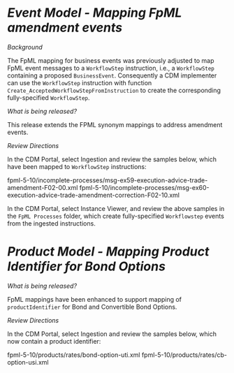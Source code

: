 # *Event Model - Mapping FpML amendment events*

_Background_

The FpML mapping for business events was previously adjusted to map FpML event messages to a `WorkflowStep` instruction, i.e., a `WorkflowStep` containing a proposed `BusinessEvent`. Consequently a CDM implementer can use the `WorkflowStep` instruction with function `Create_AcceptedWorkflowStepFromInstruction` to create the corresponding fully-specified `WorkflowStep`.

_What is being released?_

This release extends the FPML synonym mappings to address amendment events.

_Review Directions_
 
In the CDM Portal, select Ingestion and review the samples below, which have been mapped to `WorkflowStep` instructions:

fpml-5-10/incomplete-processes/msg-ex59-execution-advice-trade-amendment-F02-00.xml
fpml-5-10/incomplete-processes/msg-ex60-execution-advice-trade-amendment-correction-F02-10.xml

In the CDM Portal, select Instance Viewer, and review the above samples in the `FpML Processes` folder, which create fully-specified `Workflowstep` events from the ingested instructions.

# *Product Model - Mapping Product Identifier for Bond Options*

_What is being released?_

FpML mappings have been enhanced to support mapping of `productIdentifier` for Bond and Convertible Bond Options.

_Review Directions_
 
In the CDM Portal, select Ingestion and review the samples below, which now contain a product identifier:

fpml-5-10/products/rates/bond-option-uti.xml
fpml-5-10/products/rates/cb-option-usi.xml
